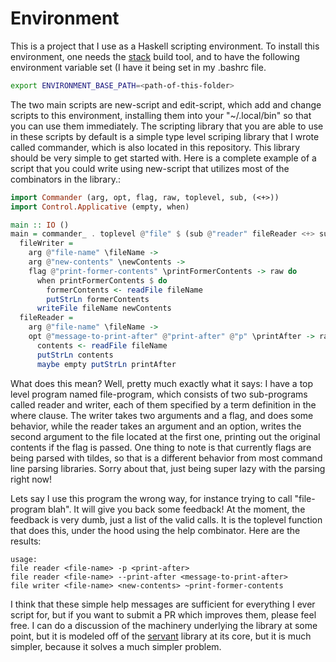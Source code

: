 # Environment

This is a project that I use as a Haskell scripting environment. 
To install this environment, one needs the [stack](https://docs.haskellstack.org/)
build tool, and to have the following environment variable set (I have it being set
in my .bashrc file.

```bash
export ENVIRONMENT_BASE_PATH=<path-of-this-folder>
```

The two main scripts are new-script and edit-script, which add and change scripts
to this environment, installing them into your "~/.local/bin" so that you can use
them immediately. The scripting library that you are able to use in these scripts
by default is a simple type level scriping library that I wrote called commander,
which is also located in this repository. This library should be very simple to
get started with. Here is a complete example of a script that you could write using
new-script that utilizes most of the combinators in the library.:

```haskell
import Commander (arg, opt, flag, raw, toplevel, sub, (<+>))
import Control.Applicative (empty, when)

main :: IO ()
main = commander_ . toplevel @"file" $ (sub @"reader" fileReader <+> sub @"writer" fileWriter) where  
  fileWriter =
    arg @"file-name" \fileName ->
    arg @"new-contents" \newContents ->
    flag @"print-former-contents" \printFormerContents -> raw do
      when printFormerContents $ do
        formerContents <- readFile fileName
        putStrLn formerContents
      writeFile fileName newContents
  fileReader =
    arg @"file-name" \fileName ->
    opt @"message-to-print-after" @"print-after" @"p" \printAfter -> raw do
      contents <- readFile fileName
      putStrLn contents
      maybe empty putStrLn printAfter
```

What does this mean? Well, pretty much exactly what it says: I have a top level program named file-program,
which consists of two sub-programs called reader and writer, each of them specified by a
term definition in the where clause. The writer takes two arguments and a flag, and does
some behavior, while the reader takes an argument and an option, writes the second argument
to the file located at the first one, printing out the original contents if the flag is passed.
One thing to note is that currently flags are being parsed with tildes, so that is a different behavior
from most command line parsing libraries. Sorry about that, just being super lazy with the parsing right
now!

Lets say I use this program the wrong way, for instance trying to call "file-program blah".
It will give you back some feedback! At the moment, the feedback is very dumb, just a list
of the valid calls. It is the toplevel function that does this, under the hood using the
help combinator. Here are the results:

```
usage:
file reader <file-name> -p <print-after>
file reader <file-name> --print-after <message-to-print-after>
file writer <file-name> <new-contents> ~print-former-contents
```

I think that these simple help messages are sufficient for everything I ever script for, but if you want
to submit a PR which improves them, please feel free. I can do a discussion of the machinery underlying
the library at some point, but it is modeled off of the [servant](https://www.servant.dev) library at its 
core, but it is much simpler, because it solves a much simpler problem.
